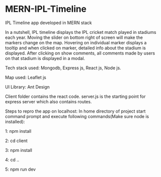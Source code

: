 # MERN-IPL-Timeline
IPL Timeline app developed in MERN stack

In a nutshell, IPL timeline displays the IPL cricket match played in stadiums each year. Moving the slider on bottom right of screen will make the markers change on the map. Hovering on individual marker displays a tooltip and when clicked on marker, detailed info about the stadium is displayed. After clicking on show comments, all comments made by users on that stadium is displayed in a modal.

Tech stack used: Mongodb, Express js, React js, Node js.

Map used: Leaflet js

UI Library: Ant Design


Client folder contains the react code. server.js is the starting point for express server which also contains routes.

Steps to repro the app on localhost: 
In home directory of project start command prompt and execute following commands(Make sure node is installed):

1: npm install

2: cd client

3: npm install

4: cd ..

5: npm run dev

